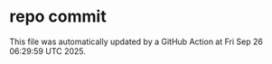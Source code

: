 # repo commit

This file was automatically updated by a GitHub Action at Fri Sep 26 06:29:59 UTC 2025.
